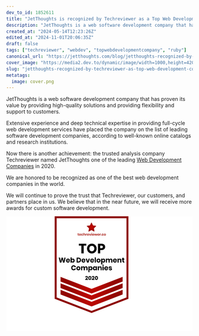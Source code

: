 ```yaml
---
dev_to_id: 1852611
title: "JetThoughts is recognized by Techreviewer as a Top Web Development Company in 2020"
description: "JetThoughts is a web software development company that has proven its value by providing high-quality..."
created_at: "2024-05-14T12:23:26Z"
edited_at: "2024-11-01T20:06:35Z"
draft: false
tags: ["techreviewer", "webdev", "topwebdevelopmentcompany", "ruby"]
canonical_url: "https://jetthoughts.com/blog/jetthoughts-recognized-by-techreviewer-as-top-web-development-company-in-2020-webdev/"
cover_image: "https://media2.dev.to/dynamic/image/width=1000,height=420,fit=cover,gravity=auto,format=auto/https%3A%2F%2Fraw.githubusercontent.com%2Fjetthoughts%2Fjetthoughts.github.io%2Fmaster%2Fstatic%2Fassets%2Fimg%2Fblog%2Fjetthoughts-recognized-by-techreviewer-as-top-web-development-company-in-2020-webdev%2Ffile_0.png"
slug: "jetthoughts-recognized-by-techreviewer-as-top-web-development-company-in-2020-webdev"
metatags:
  image: cover.png
---
```

JetThoughts is a web software development company that has proven its value by providing high-quality solutions and providing flexibility and support to customers.

Extensive experience and deep technical expertise in providing full-cycle web development services have placed the company on the list of leading software development companies, according to well-known online catalogs and research institutions.

Now there is another achievement: the trusted analysis company Techreviewer named JetThoughts one of the leading [Web Development Companies](https://techreviewer.co/top-web-development-companies) in 2020.

We are honored to be recognized as one of the best web development companies in the world.

We will continue to prove the trust that Techreviewer, our customers, and partners place in us. We believe that in the near future, we will receive more awards for custom software development.

![](file_0.png)
